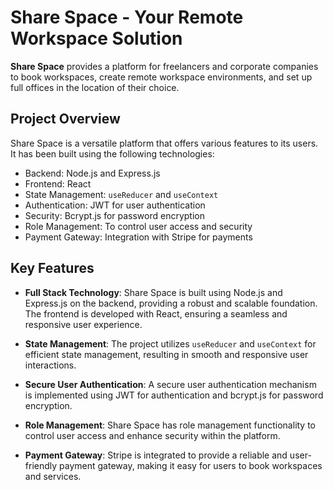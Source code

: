 # Share Space - Your Remote Workspace Solution

**Share Space** provides a platform for freelancers and corporate companies to book workspaces, create remote workspace environments, and set up full offices in the location of their choice.

## Project Overview

Share Space is a versatile platform that offers various features to its users. It has been built using the following technologies:

- Backend: Node.js and Express.js
- Frontend: React
- State Management: `useReducer` and `useContext`
- Authentication: JWT for user authentication
- Security: Bcrypt.js for password encryption
- Role Management: To control user access and security
- Payment Gateway: Integration with Stripe for payments

## Key Features

- **Full Stack Technology**: Share Space is built using Node.js and Express.js on the backend, providing a robust and scalable foundation. The frontend is developed with React, ensuring a seamless and responsive user experience.

- **State Management**: The project utilizes `useReducer` and `useContext` for efficient state management, resulting in smooth and responsive user interactions.

- **Secure User Authentication**: A secure user authentication mechanism is implemented using JWT for authentication and bcrypt.js for password encryption.

- **Role Management**: Share Space has role management functionality to control user access and enhance security within the platform.

- **Payment Gateway**: Stripe is integrated to provide a reliable and user-friendly payment gateway, making it easy for users to book workspaces and services.